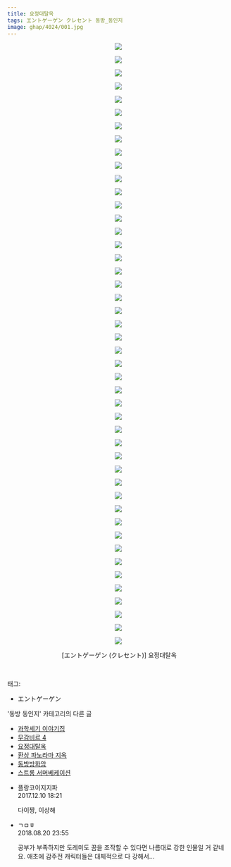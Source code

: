 ```yaml
---
title: 요정대탈옥
tags: エントゲーゲン クレセント 동방_동인지
image: ghap/4024/001.jpg
---
```

<div class="article">
<p style="text-align: center; clear: none; float: none;"><img src="{{ site.nasurl }}/ghap/4024/001.jpg"/></p>
<p style="text-align: center; clear: none; float: none;"><img src="{{ site.nasurl }}/ghap/4024/002.jpg"/></p>
<p style="text-align: center; clear: none; float: none;"><img src="{{ site.nasurl }}/ghap/4024/003.jpg"/></p>
<p style="text-align: center; clear: none; float: none;"><img src="{{ site.nasurl }}/ghap/4024/004.jpg"/></p>
<p style="text-align: center; clear: none; float: none;"><img src="{{ site.nasurl }}/ghap/4024/005.jpg"/></p>
<p style="text-align: center; clear: none; float: none;"><img src="{{ site.nasurl }}/ghap/4024/006.jpg"/></p>
<p style="text-align: center; clear: none; float: none;"><img src="{{ site.nasurl }}/ghap/4024/007.jpg"/></p>
<p style="text-align: center; clear: none; float: none;"><img src="{{ site.nasurl }}/ghap/4024/008.jpg"/></p>
<p style="text-align: center; clear: none; float: none;"><img src="{{ site.nasurl }}/ghap/4024/009.jpg"/></p>
<p style="text-align: center; clear: none; float: none;"><img src="{{ site.nasurl }}/ghap/4024/010.jpg"/></p>
<p style="text-align: center; clear: none; float: none;"><img src="{{ site.nasurl }}/ghap/4024/011.jpg"/></p>
<p style="text-align: center; clear: none; float: none;"><img src="{{ site.nasurl }}/ghap/4024/012.jpg"/></p>
<p style="text-align: center; clear: none; float: none;"><img src="{{ site.nasurl }}/ghap/4024/013.jpg"/></p>
<p style="text-align: center; clear: none; float: none;"><img src="{{ site.nasurl }}/ghap/4024/014.jpg"/></p>
<p style="text-align: center; clear: none; float: none;"><img src="{{ site.nasurl }}/ghap/4024/015.jpg"/></p>
<p style="text-align: center; clear: none; float: none;"><img src="{{ site.nasurl }}/ghap/4024/016.jpg"/></p>
<p style="text-align: center; clear: none; float: none;"><img src="{{ site.nasurl }}/ghap/4024/017.jpg"/></p>
<p style="text-align: center; clear: none; float: none;"><img src="{{ site.nasurl }}/ghap/4024/018.jpg"/></p>
<p style="text-align: center; clear: none; float: none;"><img src="{{ site.nasurl }}/ghap/4024/019.jpg"/></p>
<p style="text-align: center; clear: none; float: none;"><img src="{{ site.nasurl }}/ghap/4024/020.jpg"/></p>
<p style="text-align: center; clear: none; float: none;"><img src="{{ site.nasurl }}/ghap/4024/021.jpg"/></p>
<p style="text-align: center; clear: none; float: none;"><img src="{{ site.nasurl }}/ghap/4024/022.jpg"/></p>
<p style="text-align: center; clear: none; float: none;"><img src="{{ site.nasurl }}/ghap/4024/023.jpg"/></p>
<p style="text-align: center; clear: none; float: none;"><img src="{{ site.nasurl }}/ghap/4024/024.jpg"/></p>
<p style="text-align: center; clear: none; float: none;"><img src="{{ site.nasurl }}/ghap/4024/025.jpg"/></p>
<p style="text-align: center; clear: none; float: none;"><img src="{{ site.nasurl }}/ghap/4024/026.jpg"/></p>
<p style="text-align: center; clear: none; float: none;"><img src="{{ site.nasurl }}/ghap/4024/027.jpg"/></p>
<p style="text-align: center; clear: none; float: none;"><img src="{{ site.nasurl }}/ghap/4024/028.jpg"/></p>
<p style="text-align: center; clear: none; float: none;"><img src="{{ site.nasurl }}/ghap/4024/029.jpg"/></p>
<p style="text-align: center; clear: none; float: none;"><img src="{{ site.nasurl }}/ghap/4024/030.jpg"/></p>
<p style="text-align: center; clear: none; float: none;"><img src="{{ site.nasurl }}/ghap/4024/031.jpg"/></p>
<p style="text-align: center; clear: none; float: none;"><img src="{{ site.nasurl }}/ghap/4024/032.jpg"/></p>
<p style="text-align: center; clear: none; float: none;"><img src="{{ site.nasurl }}/ghap/4024/033.jpg"/></p>
<p style="text-align: center; clear: none; float: none;"><img src="{{ site.nasurl }}/ghap/4024/034.jpg"/></p>
<p style="text-align: center; clear: none; float: none;"><img src="{{ site.nasurl }}/ghap/4024/035.jpg"/></p>
<p style="text-align: center; clear: none; float: none;"><img src="{{ site.nasurl }}/ghap/4024/036.jpg"/></p>
<p style="text-align: center; clear: none; float: none;"><img src="{{ site.nasurl }}/ghap/4024/037.jpg"/></p>
<p style="text-align: center; clear: none; float: none;"><img src="{{ site.nasurl }}/ghap/4024/038.jpg"/></p>
<p style="text-align: center; clear: none; float: none;"><img src="{{ site.nasurl }}/ghap/4024/039.jpg"/></p>
<p style="text-align: center; clear: none; float: none;"><img src="{{ site.nasurl }}/ghap/4024/040.jpg"/></p>
<p style="text-align: center; clear: none; float: none;"><img src="{{ site.nasurl }}/ghap/4024/041.jpg"/></p>
<p style="text-align: center; clear: none; float: none;"><img src="{{ site.nasurl }}/ghap/4024/042.jpg"/></p>
<p style="text-align: center; clear: none; float: none;"><img src="{{ site.nasurl }}/ghap/4024/043.jpg"/></p>
<p style="text-align: center; clear: none; float: none;"><img src="{{ site.nasurl }}/ghap/4024/044.jpg"/></p>
<p style="text-align: center; clear: none; float: none;"><img src="{{ site.nasurl }}/ghap/4024/045.jpg"/></p>
<p style="text-align: center; clear: none; float: none;"><img src="{{ site.nasurl }}/ghap/4024/046.jpg"/></p>
<p style="text-align: center; clear: none; float: none;"> [エントゲーゲン (クレセント)] 요정대탈옥</p>
<p><br/></p>
</div><div class="tagTrail">
<p>태그: </p>
<ul>
<li>エントゲーゲン</li>
</ul>
</div><div class="another">
<p>'동방 동인지' 카테고리의 다른 글</p>
<ul>
<li><a href="/2017-12-12-ghap_4027">과학세기 이야기집</a></li>
<li><a href="/2017-12-09-ghap_4025">무감비르 4</a></li>
<li><a href="/2017-12-09-ghap_4024">요정대탈옥</a></li>
<li><a href="/2017-12-06-ghap_4023">환상 파노라마 지옥</a></li>
<li><a href="/2017-12-01-ghap_4021">동방방화암</a></li>
<li><a href="/2017-12-01-ghap_4020">스트롱 서머베케이션</a></li>
</ul>
</div><div class="cb_module cb_fluid">
<div class="cb_wrt cb_profile">
<div class="comment">
<ul>
<li class="cb_thumb_off" id="comment15149047">
<div class="cb_comment_area">
<div class="cb_info_area">
<div class="cb_section">
<span class="cb_nick_name">플랑코이지지파</span>
</div>
<div class="cb_section">
<span class="cb_date">2017.12.10 18:21 </span>
</div>
</div>
<div class="cb_dsc_comment">
<p class="cb_dsc">
											다이짱, 이상해
										</p>
</div>
</div></li>
<li class="cb_thumb_off" id="comment15313122">
<div class="cb_comment_area">
<div class="cb_info_area">
<div class="cb_section">
<span class="cb_nick_name">ㄱㅁㅎ</span>
</div>
<div class="cb_section">
<span class="cb_date">2018.08.20 23:55 </span>
</div>
</div>
<div class="cb_dsc_comment">
<p class="cb_dsc">
											공부가 부족하지만 도레미도 꿈을 조작할 수 있다면 나름대로 강한 인물일 거 같네요. 애초에 감주전 캐릭터들은 대체적으로 다 강해서...
										</p>
</div>
</div></li>
</ul>
</div>
</div><!-- commentList close -->
</div>